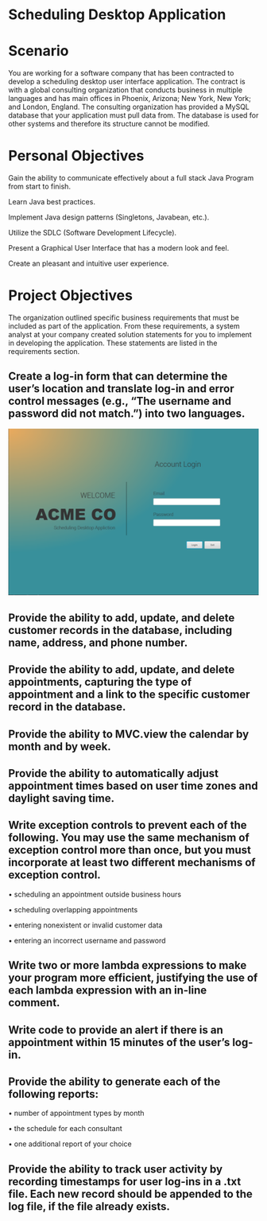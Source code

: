 # Scheduling Desktop Application

# Scenario
You are working for a software company that has been contracted to develop a scheduling desktop user interface application. The contract is with a global consulting organization that conducts business in multiple languages and has main offices in Phoenix, Arizona; New York, New York; and London, England. The consulting organization has provided a MySQL database that your application must pull data from. The database is used for other systems and therefore its structure cannot be modified.

# Personal Objectives
Gain the ability to communicate effectively about a full stack Java Program from start to finish. 

Learn Java best practices.

Implement Java design patterns (Singletons, Javabean, etc.).

Utilize the SDLC (Software Development Lifecycle).

Present a Graphical User Interface that has a modern look and feel.

Create an pleasant and intuitive user experience.

# Project Objectives

The organization outlined specific business requirements that must be included as part of the application. 
From these requirements, a system analyst at your company created solution statements for you to implement in developing the application. These statements are listed in the requirements section.

## Create a log-in form that can determine the user’s location and translate log-in and error control messages (e.g., “The username and password did not match.”) into two languages.
![Login Page](/GUI/LoginPage.PNG)

## Provide the ability to add, update, and delete customer records in the database, including name, address, and phone number.

## Provide the ability to add, update, and delete appointments, capturing the type of appointment and a link to the specific customer record in the database.

## Provide the ability to MVC.view the calendar by month and by week.

## Provide the ability to automatically adjust appointment times based on user time zones and daylight saving time.

## Write exception controls to prevent each of the following. You may use the same mechanism of exception control more than once, but you must incorporate at least  two different mechanisms of exception control.
   
   •   scheduling an appointment outside business hours
   
   •   scheduling overlapping appointments
   
   •   entering nonexistent or invalid customer data
   
   •   entering an incorrect username and password
   

## Write two or more lambda expressions to make your program more efficient, justifying the use of each lambda expression with an in-line comment.

## Write code to provide an alert if there is an appointment within 15 minutes of the user’s log-in.

## Provide the ability to generate each  of the following reports:
   
   •   number of appointment types by month
   
   •   the schedule for each consultant
   
   •   one additional report of your choice
   
## Provide the ability to track user activity by recording timestamps for user log-ins in a .txt file. Each new record should be appended to the log file, if the file already exists.

